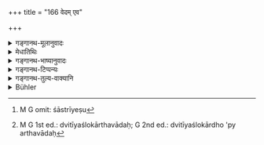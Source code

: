 +++
title = "166 वेदम् एव"

+++

<details><summary>गङ्गानथ-मूलानुवादः</summary>

The best of Brāhmaṇas, desiring to acquire piety, should constantly repeat the Veda; because for the Brāhmaṇa, Veda-repeating is declared to be the highest penance on earth.—(100)
</details>

<details><summary>मेधातिथिः</summary>

प्रकृतशेषतया प्राप्त एव ग्रहणार्थो ऽभ्यासो ऽनूद्यते स्तुत्यर्थम्, न पुनर् विध्यन्तरम् । **सदा**शब्दो ग्रणकालापेक्ष एव । **तपः**शब्दः शरीरक्लेशजननेष्व् आहारनिरोधादिषु शास्त्रीयेषु[^४२०] वर्तते । इह तु तज्जन्यात्मसंस्कारो वराभिशापादिसामर्थ्यं लक्षणयोच्यते । तत् **तपस् तप्स्यन्** तपसार्जयितुम् इच्छन्, अर्जनाङ्गे संतापे धातुर् वर्तते । कर्मकर्तृत्वस्याविवक्षितत्वात् परस्मैपदम् । हेतुरूपो द्वितीयश्लोकार्धो ऽर्थवादः[^४२१] । **वेदाभ्यासो** हि यावत् किंचित् प्रकृष्टं **तपः,** ततः **परं** श्रेष्ठं वेदाभ्यासस् तत्तुल्यफलताम् आरोप्य स्तूयते ॥ २.१६६ ॥


[^४२१]:
     M G 1st ed.: dvitīyaślokārthavādaḥ; G 2nd ed.: dvitīyaślokārdho 'py arthavādaḥ


[^४२०]:
     M G omit: śāstrīyeṣu
</details>

<details><summary>गङ्गानथ-भाष्यानुवादः</summary>

The *repeating* of the Text for the purpose of getting it up, which comes up as supplementary to the subject-matter of the context, is here re-iterated for the purpose of eulogising it, and not for enjoining it again.

The term ‘*constantly*’ refers to the time of study only.

The term ‘*tapas*,’ ‘*piety*,’ stands for fasting and such other bodily mortifications; but in the present context it denotes figuratively that spiritual faculty produced by the mortifications which consists in the capacity to grant boons and pronounce curses.—‘*Tapasyan*’ stands for ‘desiring to acquire’ the said *piety* by means of bodily mortifications; the root (in ‘*tapasyan*’) denoting the bodily sufferings undergone in the process of *acquiring*. The *Parasmaipada* ending (in ‘*tapasyan*’) is justified on the ground that the participle is not intended to have the force of the reflexive-passive (in which case alone the Ātmanepada ending would be necessary, by Pāṇini’s Sūtra 3.1.88).

The second half of the verse is a recommendatory reiteration, supplying the reason for what lias been asserted in the first half.

Whatever ‘penance’ there is on the Earth, the ‘repeating of Veda’ is superior to all. This is meant to eulogise the act as leading to results similar to those brought about by all the austerities.—(166)
</details>

<details><summary>गङ्गानथ-टिप्पन्यः</summary>

This verse is quoted in *Parāśaramādhava* (Ācāra, p. 307) as eulogising Vedic study;—in *Vīramitrodaya* (Saṃskāra, p. 509);—in *Smṛticandrikā* (Saṃskāra, p. 128), to the effect that ‘Vedic study’ forms the best ‘austerity—and in *Nṛsiṃhaprasāda* (Saṃskāra, p. 46 b).
</details>

<details><summary>गङ्गानथ-तुल्य-वाक्यानि</summary>

**(verses 165-166)  
**

See Comparative notes for [Verse 2.165].
</details>

<details><summary>Bühler</summary>

166	Let a Brahmana who desires to perform austerities, constantly repeat the Veda; for the study of the Veda is declared (to be) in this world the highest austerity for a Brahmana.
</details>

